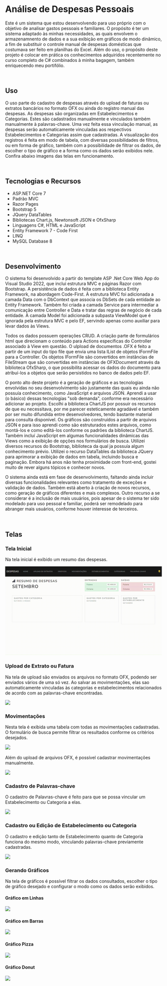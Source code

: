 # Análise de Despesas Pessoais
Este é um sistema que estou desenvolvendo para uso próprio com o objetivo de analisar gastos pessoais e familiares. O propósito é ter um sistema adaptado às minhas necessidades, as quais envolvem o armazenamnento de dados e a sua exibição em gráficos de modo dinâmico, a fim de substituir o controle manual de despesas domésticas que costumava ser feito em planilhas do Excel. Além do uso, o propósito deste projeto é colocar em prática os conhecimentos adquiridos recentemente no curso completo de C# combinados à minha bagagem, também enriquecendo meu portifólio.

<br/>

## Uso

O uso parte do cadastro de despesas através do upload de faturas ou extratos bancários no formato OFX ou ainda do registro manual das despesas. As despesas são organizadas em Estabelecimentos e Categorias. Estes são cadastrados manualmente e vinculados também manualmente à palavras-chave. Uma vez feita essa vinculação manual, as despesas serão automaticamente vinculadas aos respectivos Estabelecimentos e Categorias assim que cadastradas. A visualização dos registros é feita em modo de tabela, com diversas possibilidades de filtros, ou em forma de gráfico, também com a possibilidade de filtrar os dados, de escolher o tipo de gráfico e a forma como os dados serão exibidos nele. Confira abaixo imagens das telas em funcionamento.

<br/>

## Tecnologias e Recursos
<ul>
<li>ASP.NET Core 7</li>
<li>Padrão MVC</li>
<li>Razor Pages</li>
<li>Bootstrap 5</li>
<li>JQuery DataTables</li>
<li>Bibliotecas Chart.js, Newtonsoft JSON e OfxSharp</li>
<li>Linguagens C#, HTML e JavaScript</li>
<li>Entity Framework 7 - Code First</li>
<li>LINQ</li>
<li>MySQL Database 8</li>
</ul>
<br/>

## Desenvolvimento

O sistema foi desenvolvido a partir do template ASP .Net Core Web App do Visual Studio 2022, que inclui estrutura MVC e páginas Razor com Bootstrap. A persistência de dados é feita com a biblioteca Entity Framework, na abordagem Code-First. À estrutura MVC foi adicionada a camada Data com o DbContext que associa os DbSets de cada entidade ao Entity Framework. Também foi criada a camada Service para intermediar a comunicação entre Controller e Data e tratar das regras de negócio de cada entidade. À camada Model foi adicionada a subpasta ViewModel que é ignorada pela estrutura MVC e pelo EF, servindo apenas como auxiliar para levar dados às Views.

Todos os dados possuem operações CRUD. A criação parte de formulários html que direcionam o conteúdo para Actions específicas do Controller associado à View em questão. 
O ulpload de documentos .OFX é feito a partir de um input do tipo file que envia uma lista IList de objetos IFormFile para a Controller. Os objetos IFormFile são convertidos em instâncias de FileStream que são convertidas em instâncias de OFXDocument através da biblioteca OfxSharp, o que possibilita acessar os dados do documento para atribuí-los a objetos que serão persistidos no banco de dados pelo EF.

O ponto alto deste projeto é a geração de gráficos e as tecnologias envolvidas no seu desenvolvimento são justamente das quais eu ainda não possuía conhecimento, como JavaScript e arquivos JSON. Aprendi a usar (o básico) dessas tecnologias "sob demanda", conforme era necessário adicionar ao projeto. Escolhi a biblioteca ChartJS por possuir os recursos de que eu necessitava, por me parecer esteticamente agradável e também por ser muito difundida entre desenvolvedores, tendo bastante material para consulta disponível. Os gráficos são construídos a partir de arquivos JSON e para isso aprendi como são estruturados estes arquivos, como montá-los e como editá-los conforme os padrões da biblioteca ChartJS. Também incluí JavaScript em algumas funcionalidades dinâmicas das Views como a exibição de opções nos formulários de busca. Utilizei diversos recursos do Bootstrap, biblioteca da qual ja possuía algum conhecimento prévio. Utilizei o recurso DataTables da biblioteca JQuery para aprimorar a exibição de dados em tabela, incluindo busca e paginação. Embora há anos não tenha proximidade com front-end, gostei muito de rever alguns tópicos e conhecer novos.

O sistema ainda está em fase de desenvolvimento, faltando ainda incluir diversas funcionalidades relevantes como tratamento de exceções e validação de dados. Também está aberto à criação de novos recursos, como geração de gráficos diferentes e mais complexos. Outro recurso a se considerar é a inclusão de mais usuários, pois apesar de o sistema ter sido modelado para uso pessoal e familiar, poderá ser remodelado para abranger mais usuários, conforme houver interesse de terceiros.

<br/>

## Telas

### Tela Inicial
<p>Na tela inicial é exibido um resumo das despesas.</p>
<img src="https://github.com/marliseborba/img/blob/main/expenses/home-index.gif?raw=true"/>
<br/>

### Upload de Extrato ou Fatura
<p>Na tela de upload são enviados os arquivos no formato OFX, podendo ser enviados vários de uma só vez. Ao salvar as movimentações, elas sao automaticamente vinculadas às categorias e estabelecimentos relacionados de acordo com as palavras-chave encontradas.</p>
<img src="https://github.com/marliseborba/img/blob/main/expenses/upload.gif?raw=true"/>
<br/>

### Movimentações
<p>Nesta tela é exibida uma tabela com todas as movimentações cadastradas. O formulário de busca permite filtrar os resultados conforme os critérios desejados.</p>
<img src="https://github.com/marliseborba/img/blob/main/expenses/movements.gif?raw=true"/>
<br/>

<p>Além do upload de arquivos OFX, é possível cadastrar movimentações manualmente.</p>
<img src="https://github.com/marliseborba/img/blob/main/expenses/movements-create.gif?raw=true"/>
<br/>

### Cadastro de Palavras-chave
<p>O cadastro de Palavras-chave é feito para que se possa vincular um Estabelecimento ou Categoria a elas.</p>
<img src="https://github.com/marliseborba/img/blob/main/expenses/keywords-create.gif?raw=true"/>
<br/>

### Cadastro ou Edição de Estabelecimento ou Categoria
<p>O cadastro e edição tanto de Estabelecimento quanto de Categoria funciona do mesmo modo, vinculando palavras-chave previamente cadastradas.</p>
<img src="https://github.com/marliseborba/img/blob/main/expenses/establishment-create.gif?raw=true"/>
<br/>

### Gerando Gráficos
<p>Na tela de gráficos é possível filtrar os dados consultados, escolher o tipo de gráfico desejado e configurar o modo como os dados serão exibidos.</p>

#### Gráfico em Linhas
<img src="https://github.com/marliseborba/img/blob/main/expenses/chart-line.gif?raw=true"/>
<br/>

#### Gráfico em Barras
<img src="https://github.com/marliseborba/img/blob/main/expenses/chart-bar.gif?raw=true"/>
<br/>

#### Gráfico Pizza
<img src="https://github.com/marliseborba/img/blob/main/expenses/chart-pie.gif?raw=true"/>
<br/>

#### Gráfico Donut
<img src="https://github.com/marliseborba/img/blob/main/expenses/chart-donut.gif?raw=true"/>
<br/>
